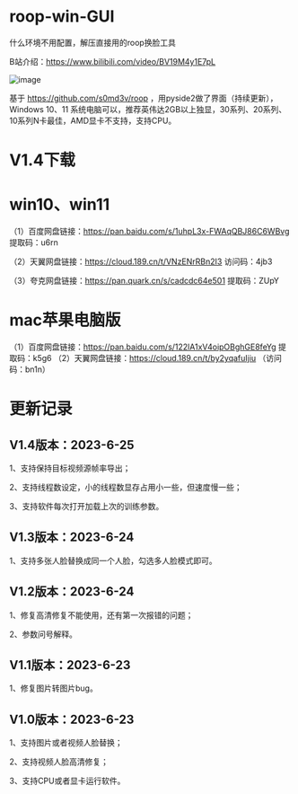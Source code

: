 # roop-win-GUI
什么环境不用配置，解压直接用的roop换脸工具

B站介绍：https://www.bilibili.com/video/BV19M4y1E7pL

 ![image](https://github.com/zhaoyun0071/roop-win-GUI/blob/main/ui.png)

基于 https://github.com/s0md3v/roop ，用pyside2做了界面（持续更新），Windows 10、11 系统电脑可以，推荐英伟达2GB以上独显，30系列、20系列、10系列N卡最佳，AMD显卡不支持，支持CPU。


# V1.4下载

# win10、win11

（1）百度网盘链接：https://pan.baidu.com/s/1uhpL3x-FWAqQBJ86C6WBvg 提取码：u6rn 

（2）天翼网盘链接：https://cloud.189.cn/t/VNzENrRBn2I3  访问码：4jb3

（3）夸克网盘链接：https://pan.quark.cn/s/cadcdc64e501 提取码：ZUpY

# mac苹果电脑版

（1）百度网盘链接：https://pan.baidu.com/s/122lA1xV4oipOBghGE8feYg  提取码：k5g6 
（2）天翼网盘链接：https://cloud.189.cn/t/by2yqafuIjiu  （访问码：bn1n）


# 更新记录
## V1.4版本：2023-6-25

1、支持保持目标视频源帧率导出；

2、支持线程数设定，小的线程数显存占用小一些，但速度慢一些；

3、支持软件每次打开加载上次的训练参数。

## V1.3版本：2023-6-24

1、支持多张人脸替换成同一个人脸，勾选多人脸模式即可。

## V1.2版本：2023-6-24

1、修复高清修复不能使用，还有第一次报错的问题；

2、参数问号解释。

## V1.1版本：2023-6-23

1、修复图片转图片bug。

## V1.0版本：2023-6-23

1、支持图片或者视频人脸替换；  

2、支持视频人脸高清修复；

3、支持CPU或者显卡运行软件。
